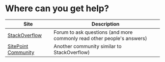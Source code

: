 # Where can you get help?

| Site               | Description |
|--------------------|--------------------------------------------------|
| [StackOverflow](https://stackoverflow.com/) | Forum to ask questions (and more commonly read other people's answers) |
| [SitePoint Community](https://www.sitepoint.com/community/) | Another community similar to StackOverflow) |
